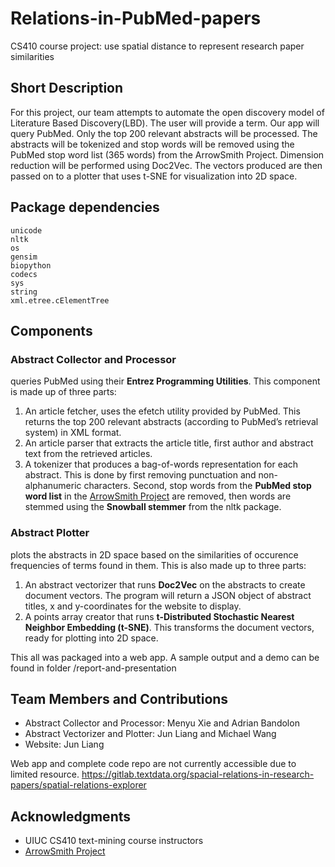 # Relations-in-PubMed-papers

CS410 course project: use spatial distance to represent research paper similarities

## Short Description

For this project, our team attempts to automate the open discovery model of Literature Based Discovery(LBD). The user will provide a term. Our app will query PubMed. Only the top 200 relevant abstracts will be processed. The abstracts will be tokenized and stop words will be removed using the PubMed stop word list (365 words) from the ArrowSmith Project. Dimension reduction will be performed using Doc2Vec. The vectors produced are then passed on to a plotter that uses t-SNE for visualization into 2D space.


## Package dependencies

```
unicode
nltk
os
gensim
biopython
codecs
sys
string
xml.etree.cElementTree
```

## Components

### Abstract Collector and Processor

queries PubMed using their **Entrez Programming Utilities**.
This component is made up of three parts:
1. An article fetcher, uses the efetch utility provided by PubMed. This returns the top 200 relevant abstracts (according to PubMed’s retrieval system) in XML format.
2. An article parser that extracts the article title, first author and abstract text from the retrieved articles.
3. A tokenizer that produces a bag-of-words representation for each abstract. This is done by first removing punctuation and non-alphanumeric characters. Second, stop words from the **PubMed stop word list** in the [ArrowSmith Project](http://arrowsmith.psych.uic.edu/cgi-bin/arrowsmith_uic/tokenizer.cgi) are removed, then words are stemmed using the **Snowball stemmer** from the nltk package.

### Abstract Plotter

plots the abstracts in 2D space based on the similarities of occurence frequencies of terms found in them. This is also made up to three parts:
1. An abstract vectorizer that runs **Doc2Vec** on the abstracts to create document vectors. The program will return a JSON object of abstract titles, x and y-coordinates for the website to display.
2. A points array creator that runs **t-Distributed Stochastic Nearest Neighbor Embedding
(t-SNE)**. This transforms the document vectors, ready for plotting into 2D space.

This all was packaged into a web app. A sample output and a demo can be found in folder /report-and-presentation


## Team Members and Contributions

* Abstract Collector and Processor: Menyu Xie and Adrian Bandolon
* Abstract Vectorizer and Plotter: Jun Liang and Michael Wang
* Website: Jun Liang

Web app and complete code repo are not currently accessible due to limited resource.
https://gitlab.textdata.org/spacial-relations-in-research-papers/spatial-relations-explorer

## Acknowledgments

* UIUC CS410 text-mining course instructors
* [ArrowSmith Project](http://arrowsmith.psych.uic.edu/cgi-bin/arrowsmith_uic/tokenizer.cgi)


